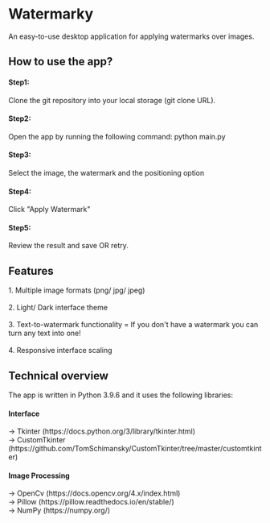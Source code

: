 # Watermarky 
An easy-to-use desktop application for applying watermarks over images. 

<h2>How to use the app?</h2>
<h4>Step1:</h4>
Clone the git repository into your local storage (git clone URL).
  
<h4>Step2:</h4>
Open the app by running the following command: python main.py
  
<h4>Step3:</h4>
Select the image, the watermark and the positioning option
  
<h4>Step4:</h4>
Click "Apply Watermark"
  
<h4>Step5:</h4>
Review the result and save OR retry.
  
<h2>Features</h2>
1. Multiple image formats (png/ jpg/ jpeg)</br></br>
2. Light/ Dark interface theme</br></br>
3. Text-to-watermark functionality = If you don't have a watermark you can turn any text into one!</br></br>
4. Responsive interface scaling

<h2>Technical overview</h2>
The app is written in Python 3.9.6 and it uses the following libraries:
<h4>Interface</h4> 
-> Tkinter (https://docs.python.org/3/library/tkinter.html)</br>
-> CustomTkinter (https://github.com/TomSchimansky/CustomTkinter/tree/master/customtkinter)

<h4>Image Processing</h4>
-> OpenCv (https://docs.opencv.org/4.x/index.html)</br>
-> Pillow (https://pillow.readthedocs.io/en/stable/)</br>
-> NumPy (https://numpy.org/)
